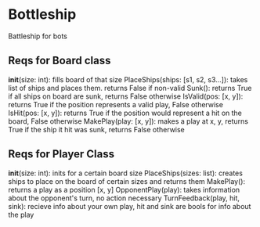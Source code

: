 # Bottleship
 Battleship for bots

## Reqs for Board class
 __init__(size: int): fills board of that size
 PlaceShips(ships: [s1, s2, s3...]): takes list of ships and places them. returns False if non-valid
 Sunk(): returns True if all ships on board are sunk, returns False otherwise
 IsValid(pos: [x, y]): returns True if the position represents a valid play, False otherwise
 IsHit(pos: [x, y]): returns True if the position would represent a hit on the board, False otherwise
 MakePlay(play: [x, y]): makes a play at x, y, returns True if the ship it hit was sunk, returns False otherwise

## Reqs for Player Class
 __init__(size: int): inits for a certain board size
 PlaceShips(sizes: list<int>): creates ships to place on the board of certain sizes and returns them
 MakePlay(): returns a play as a position [x, y]
 OpponentPlay(play): takes information about the opponent's turn, no action necessary
 TurnFeedback(play, hit, sink): recieve info about your own play, hit and sink are bools for info about the play
